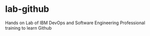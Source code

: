 # lab-github
Hands on Lab of IBM DevOps and Software Engineering Professional training to learn Github 
